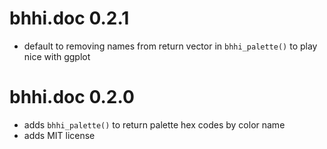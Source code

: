 # bhhi.doc 0.2.1

* default to removing names from return vector in `bhhi_palette()` to play nice with ggplot

# bhhi.doc 0.2.0

* adds `bhhi_palette()` to return palette hex codes by color name
* adds MIT license
